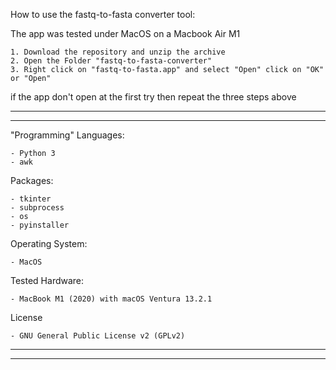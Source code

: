 How to use the fastq-to-fasta converter tool:

The app was tested under MacOS on a Macbook Air M1

    1. Download the repository and unzip the archive
    2. Open the Folder "fastq-to-fasta-converter"
    3. Right click on "fastq-to-fasta.app" and select "Open" click on "OK" or "Open"

if the app don't open at the first try then repeat the three steps above


-------------------------------------
-------------------------------------


"Programming" Languages:

    - Python 3
    - awk


Packages:

    - tkinter 
    - subprocess
    - os
    - pyinstaller
    
Operating System:

    - MacOS 
    
Tested Hardware:

    - MacBook M1 (2020) with macOS Ventura 13.2.1
    
    
License

    - GNU General Public License v2 (GPLv2) 
    
-------------------------------------
-------------------------------------

